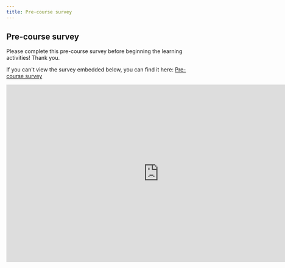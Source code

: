 ```yaml
---
title: Pre-course survey
---
```


## Pre-course survey

Please complete this pre-course survey before beginning the learning activities!  Thank you.

If you can't view the survey embedded below, you can find it here: [Pre-course survey](https://forms.gle/feKtEodCUJRKspgj9)

<iframe src="https://docs.google.com/forms/d/e/1FAIpQLSf2WQpPBBhfPTd0FocQj-7XTpksYTFMJSlZwIo8xbyfkbo1qA/viewform?embedded=true" width="800" height="465" frameborder="0" marginheight="0" marginwidth="0">Loading…</iframe>
